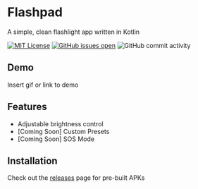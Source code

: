 # Flashpad

A simple, clean flashlight app written in Kotlin


[![MIT License](https://img.shields.io/badge/License-MIT-green.svg)](https://choosealicense.com/licenses/mit/)
[![GitHub issues open](https://img.shields.io/github/issues/mattdangelo/flashpad.svg?maxAge=2592000)]()
![GitHub commit activity](https://img.shields.io/github/commit-activity/w/mattdangelo/flashpad)

## Demo

Insert gif or link to demo


## Features

- Adjustable brightness control
- [Coming Soon] Custom Presets
- [Coming Soon] SOS Mode

## Installation

Check out the [releases](https://github.com/mattdangelo/flashpad/releases) page for pre-built APKs

